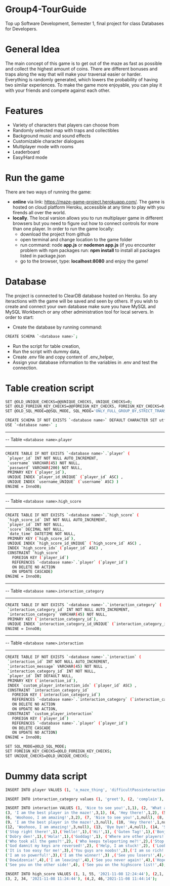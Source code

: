 # Group4-TourGuide
Top up Software Development, Semester 1, final project for class Databases for Developers.

# General Idea
The main concept of this game is to get out of the maze as fast as possible and collect the highest amount of coins. There are different bonuses and traps along the way that will make your traversal easier or harder. Everything is randomly generated, which lowers the probability of having two similar experiences. To make the game more enjoyable, you can play it with your friends and compete against each other.

# Features
- Variety of characters that players can choose from
- Randomly selected map with traps and collectibles
- Background music and sound effects
- Customizable character dialogues
- Multiplayer mode with rooms
- Leaderboard
- Easy/Hard mode

# Run the game
There are two ways of running the game:
- **online** via link: https://maze-game-project.herokuapp.com/. The game is hosted on cloud platform Heroku, accessible at any time to play with you firends all over the world.
- **locally**. The local varsion allows you to run multiplayer game in different browsers but you need to figure out how to connect controls for more than one player. In order to run the game locally:
  - download the project from github
  - open terminal and change location to the game folder
  - run command: node **app.js** or **nodemon app.js** (if you encounter problem with npm packages run: **npm install** to install all packages listed in package.json
  - go to the browser, type: **localhost:8080** and enjoy the game!

# Database
The project is connected to ClearDB database hosted on Heroku. So any iteractions with the game will be saved and seen by others. If you wish to create and connect your own database make sure you have MySQL and MySQL Workbench or any other administration tool for local servers. In order to start:

- Create the database by running command: 
```bash
CREATE SCHEMA `<database name>`;
```
- Run the script for table creation,
- Run the script with dummy data,
- Create .env file and copy content of .env_helper,
- Assign your database information to the variables in .env and test the connection.

# Table creation script
 ```bash
SET @OLD_UNIQUE_CHECKS=@@UNIQUE_CHECKS, UNIQUE_CHECKS=0;
SET @OLD_FOREIGN_KEY_CHECKS=@@FOREIGN_KEY_CHECKS, FOREIGN_KEY_CHECKS=0;
SET @OLD_SQL_MODE=@@SQL_MODE, SQL_MODE='ONLY_FULL_GROUP_BY,STRICT_TRANS_TABLES,NO_ZERO_IN_DATE,NO_ZERO_DATE,ERROR_FOR_DIVISION_BY_ZERO,NO_ENGINE_SUBSTITUTION';
```
 ```bash
CREATE SCHEMA IF NOT EXISTS `<database name>` DEFAULT CHARACTER SET utf8 ;
USE `<database name>` ;
```
-- -----------------------------------------------------
-- Table `<database name>`.`player`
-- -----------------------------------------------------
 ```bash
CREATE TABLE IF NOT EXISTS `<database name>`.`player` (
  `player_id` INT NOT NULL AUTO_INCREMENT,
  `username` VARCHAR(45) NOT NULL,
  `password` VARCHAR(200) NOT NULL,
  PRIMARY KEY (`player_id`),
  UNIQUE INDEX `player_id_UNIQUE` (`player_id` ASC) ,
  UNIQUE INDEX `username_UNIQUE` (`username` ASC) )
ENGINE = InnoDB;
```
-- -----------------------------------------------------
-- Table `<database name>`.`high_score`
-- -----------------------------------------------------
 ```bash
CREATE TABLE IF NOT EXISTS `<database name>`.`high_score` (
  `high_score_id` INT NOT NULL AUTO_INCREMENT,
  `player_id` INT NOT NULL,
  `score` DECIMAL NOT NULL,
  `date_time` DATETIME NOT NULL,
  PRIMARY KEY (`high_score_id`),
  UNIQUE INDEX `high_score_id_UNIQUE` (`high_score_id` ASC) ,
  INDEX `high_score_idx` (`player_id` ASC) ,
  CONSTRAINT `high_score`
    FOREIGN KEY (`player_id`)
    REFERENCES `<database name>`.`player` (`player_id`)
    ON DELETE NO ACTION
    ON UPDATE CASCADE)
ENGINE = InnoDB;
```
-- -----------------------------------------------------
-- Table `<database name>`.`interaction_category`
-- -----------------------------------------------------
 ```bash
CREATE TABLE IF NOT EXISTS `<database name>`.`interaction_category` (
  `interaction_category_id` INT NOT NULL AUTO_INCREMENT,
  `interaction_category` VARCHAR(45) NOT NULL,
  PRIMARY KEY (`interaction_category_id`),
  UNIQUE INDEX `interaction_category_id_UNIQUE` (`interaction_category_id` ASC) )
ENGINE = InnoDB;
```
-- -----------------------------------------------------
-- Table `<database name>`.`interaction`
-- -----------------------------------------------------
 ```bash
CREATE TABLE IF NOT EXISTS `<database name>`.`interaction` (
  `interaction_id` INT NOT NULL AUTO_INCREMENT,
  `interaction_message` VARCHAR(45) NOT NULL ,
  `interaction_category_id` INT NOT NULL,
  `player_id` INT DEFAULT NULL,
  PRIMARY KEY (`interaction_id`),
  INDEX `custom_player_interaction_idx` (`player_id` ASC) ,
  CONSTRAINT `interaction_category_id`
    FOREIGN KEY (`interaction_category_id`)
    REFERENCES `<database name>`.`interaction_category` (`interaction_category_id`)
    ON DELETE NO ACTION
    ON UPDATE NO ACTION,
  CONSTRAINT `custom_player_interaction`
    FOREIGN KEY (`player_id`)
    REFERENCES `<database name>`.`player` (`player_id`)
    ON DELETE CASCADE
    ON UPDATE NO ACTION)
ENGINE = InnoDB;
```
 ```bash
SET SQL_MODE=@OLD_SQL_MODE;
SET FOREIGN_KEY_CHECKS=@OLD_FOREIGN_KEY_CHECKS;
SET UNIQUE_CHECKS=@OLD_UNIQUE_CHECKS;
 ```
 
# Dummy data script

 ```bash
INSERT INTO player VALUES (1, 'a_maze_thing', 'difficultPassinteraction_category'), (2, 'destroyer', 'password');
 ```
 ```bash
INSERT INTO interaction_category values (1, 'greet'), (2, 'complain'), (3, 'brag'), (4, 'bye');
 ```
 ```bash
INSERT INTO interaction VALUES (1, 'Nice to see you!',1,1), (2, 'What a boring game!',2,1),
(3, 'I am the best player in the maze!',3,1), (4, 'Hey there!',1,2), (5, 'This game is too short!',2,2), 
(6, 'Woohooo, I am amazing!',3,2), (7, 'Nice to see you!',1,null), (8, 'What a boring game!',2,null), 
(9, 'I am the best player in the maze!',3,null), (10, 'Hey there!',1,null), (11, 'This game is too short!',2,null), 
(12, 'Woohooo, I am amazing!',3,null), (13, 'Bye bye!',4,null), (14, 'See ya!',4,null), ('Heyaaaa!',1), ('Yo!',1), 
('Stop right there!',1),('Hello!',1),('Hi!',1), ('Guten Tag!',1),('Bonjour!',1),('Ahoj!',1), ('Dzien dobry!',1),
('Dobry den!',1),('Hola!',1),('Goddag!',1), ('Where are other players!',2), ('Who took all the coins?!',2), 
('Who took all the gems?!',2), ('Who keeps teleporting me?!',2),('Stop freezing me!',2), ('How do I move!',2),
('God damnit my keys are reversed!',2), ('Help, I am stuck!',2), ('Look at my score!',3),('I know where the exit is!',3),
('It is too easy for me!',3),('You guys are noobs!',3),('I am so rich!',3), ('Let me freeze you!',3),('I am the fastest one here!',3),
('I am so powerful!',3),('I am the winner!',3) ,('See you losers!',4),('Aufwiedersehen!',4),('Dovidenia!',4),('Hej Hej!',4),
('Dowidzenia!',4),('I am leaving!',4),('See you never again!',4),('Hope to see you again!',4),('I hope we meet again!',4),
('See you on the other side!',4), ('See you on the highscore list!',4);
 ```
  ```bash
INSERT INTO high_score VALUES (1, 1, 55, '2021-11-08 12:24:44'), (2,1, 46,'2021-11-09 21:44:14'),
(3, 2, 34, '2021-11-08 11:24:44'), (4,2, 46,'2021-11-08 11:44:14');
 ```
